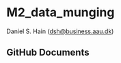 M2\_data\_munging
================
Daniel S. Hain (<dsh@business.aau.dk>)

GitHub Documents
----------------
